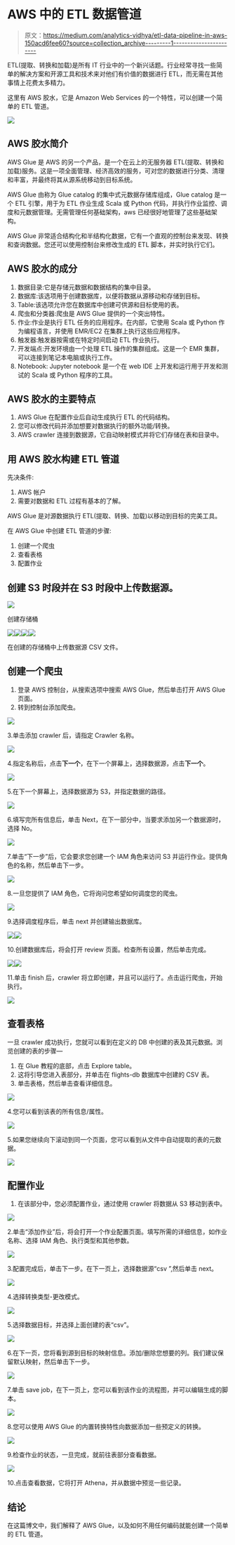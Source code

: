 # AWS 中的 ETL 数据管道

> 原文：<https://medium.com/analytics-vidhya/etl-data-pipeline-in-aws-150acd6fee60?source=collection_archive---------1----------------------->

ETL(提取、转换和加载)是所有 IT 行业中的一个新兴话题。行业经常寻找一些简单的解决方案和开源工具和技术来对他们有价值的数据进行 ETL，而无需在其他事情上花费太多精力。

这里有 AWS 胶水，它是 Amazon Web Services 的一个特性，可以创建一个简单的 ETL 管道。

![](img/34753ae2bbb952a1985dcc106afd5314.png)

## AWS 胶水简介

AWS Glue 是 AWS 的另一个产品，是一个在云上的无服务器 ETL(提取、转换和加载)服务。这是一项全面管理、经济高效的服务，可对您的数据进行分类、清理和丰富，并最终将其从源系统移动到目标系统。

AWS Glue 由称为 Glue catalog 的集中式元数据存储库组成，Glue catalog 是一个 ETL 引擎，用于为 ETL 作业生成 Scala 或 Python 代码，并执行作业监控、调度和元数据管理。无需管理任何基础架构，aws 已经很好地管理了这些基础架构。

AWS Glue 非常适合结构化和半结构化数据，它有一个直观的控制台来发现、转换和查询数据。您还可以使用控制台来修改生成的 ETL 脚本，并实时执行它们。

## AWS 胶水的成分

1.  数据目录:它是存储元数据和数据结构的集中目录。
2.  数据库:该选项用于创建数据库，以便将数据从源移动和存储到目标。
3.  Table:该选项允许您在数据库中创建可供源和目标使用的表。
4.  爬虫和分类器:爬虫是 AWS Glue 提供的一个突出特性。
5.  作业:作业是执行 ETL 任务的应用程序。在内部，它使用 Scala 或 Python 作为编程语言，并使用 EMR/EC2 在集群上执行这些应用程序。
6.  触发器:触发器按需或在特定时间启动 ETL 作业执行。
7.  开发端点:开发环境由一个处理 ETL 操作的集群组成。这是一个 EMR 集群，可以连接到笔记本电脑或执行工作。
8.  Notebook: Jupyter notebook 是一个在 web IDE 上开发和运行用于开发和测试的 Scala 或 Python 程序的工具。

## AWS 胶水的主要特点

1.  AWS Glue 在配置作业后自动生成执行 ETL 的代码结构。
2.  您可以修改代码并添加想要对数据执行的额外功能/转换。
3.  AWS crawler 连接到数据源，它自动映射模式并将它们存储在表和目录中。

## 用 AWS 胶水构建 ETL 管道

先决条件:

1.  AWS 帐户
2.  需要对数据和 ETL 过程有基本的了解。

AWS Glue 是对源数据执行 ETL(提取、转换、加载)以移动到目标的完美工具。

在 AWS Glue 中创建 ETL 管道的步骤:

1.  创建一个爬虫
2.  查看表格
3.  配置作业

## 创建 S3 时段并在 S3 时段中上传数据源。

![](img/86aa2b412205e35c64148795ea456e9f.png)

创建存储桶

![](img/f79f5fdcdd28415625ba84fac7916e44.png)![](img/a04503beedd6d077d51a17215b0071e2.png)![](img/04a521ba3ab8e0523b4475acf24af23d.png)![](img/64e4588e5dd0cf1a946a220f7a186705.png)

在创建的存储桶中上传数据源 CSV 文件。

## 创建一个爬虫

1.  登录 AWS 控制台，从搜索选项中搜索 AWS Glue，然后单击打开 AWS Glue 页面。
2.  转到控制台添加爬虫。

![](img/bfdc4389d341f8f1971a7e72793840a0.png)

3.单击添加 crawler 后，请指定 Crawler 名称。

![](img/44b0c9870414744107f0c75778b644da.png)

4.指定名称后，点击**下一个**，在下一个屏幕上，选择数据源，点击**下一个**。

![](img/9b13b052f97404ad5e8f465eb7b9518b.png)

5.在下一个屏幕上，选择数据源为 S3，并指定数据的路径。

![](img/d25e541c7f38086603135e4a649c0272.png)

6.填写完所有信息后，单击 Next，在下一部分中，当要求添加另一个数据源时，选择 No。

![](img/53182671732c62e2b0e536a99bf3370e.png)

7.单击“下一步”后，它会要求您创建一个 IAM 角色来访问 S3 并运行作业。提供角色的名称，然后单击下一步。

![](img/9e53eff219352a0c0a81b99bf66fc4a1.png)

8.一旦您提供了 IAM 角色，它将询问您希望如何调度您的爬虫。

![](img/987c3d624fccef35f38ae131e4868170.png)

9.选择调度程序后，单击 next 并创建输出数据库。

![](img/a28d6663f0222593550684bd8bc6ebbb.png)![](img/f84a8d756562e449c8a0ca86ddb9e674.png)

10.创建数据库后，将会打开 review 页面。检查所有设置，然后单击完成。

![](img/23027544636a97d9145b08c688f137e1.png)![](img/ffc061f09c48234f077a835e45a15f57.png)

11.单击 finish 后，crawler 将立即创建，并且可以运行了。点击运行爬虫，开始执行。

![](img/2af6ca863248d599dfab284544eedfb6.png)

## 查看表格

一旦 crawler 成功执行，您就可以看到在定义的 DB 中创建的表及其元数据。浏览创建的表的步骤—

1.  在 Glue 教程的底部，点击 Explore table。
2.  这将引导您进入表部分，并单击在 flights-db 数据库中创建的 CSV 表。
3.  单击表格，然后单击查看详细信息。

![](img/5a07d40f3791780756919740e28633ca.png)

4.您可以看到该表的所有信息/属性。

![](img/a1b3c2f362aa9d056c07d30023fe3520.png)

5.如果您继续向下滚动到同一个页面，您可以看到从文件中自动提取的表的元数据。

![](img/ce12e584699431b7de31d8bdbbf963af.png)

## 配置作业

1.  在该部分中，您必须配置作业，通过使用 crawler 将数据从 S3 移动到表中。

![](img/e3fea881baf0924c278ce3eb33d79462.png)

2.单击“添加作业”后，将会打开一个作业配置页面。填写所需的详细信息，如作业名称、选择 IAM 角色、执行类型和其他参数。

![](img/02b5c4ff74c572c4b64e8b55fd2c35d7.png)

3.配置完成后，单击下一步。在下一页上，选择数据源“csv ”,然后单击 next。

![](img/cd5dbeee6c83870981b586229325a68b.png)

4.选择转换类型-更改模式。

![](img/ddea790b63a32f33626dee4da39b8237.png)

5.选择数据目标，并选择上面创建的表“csv”。

![](img/2e6bccb89899410707af609481a05656.png)

6.在下一页，您将看到源到目标的映射信息。添加/删除您想要的列。我们建议保留默认映射，然后单击下一步。

![](img/40b2b7f1d9810bb24fc4b43cce03a71b.png)

7.单击 save job，在下一页上，您可以看到该作业的流程图，并可以编辑生成的脚本。

![](img/b84752b58cf9eff6bd16f189d963c7ec.png)

8.您可以使用 AWS Glue 的内置转换特性向数据添加一些预定义的转换。

![](img/957bb2c0471d5d93a4bed0add5e44ab4.png)

9.检查作业的状态，一旦完成，就前往表部分查看数据。

![](img/ef9a233d92bd68bbe39a170518bcce25.png)

10.点击查看数据，它将打开 Athena，并从数据中预览一些记录。

## 结论

在这篇博文中，我们解释了 AWS Glue，以及如何不用任何编码就能创建一个简单的 ETL 管道。